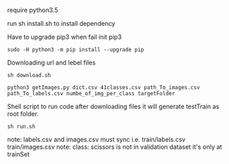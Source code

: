 require python3.5

run sh install.sh to install dependency

Have to upgrade pip3 when fail init pip3

```
sudo -H python3 -m pip install --upgrade pip
```

Downloading url and lebel files
```
sh download.sh
```

```
python3 getImages.py dict.csv 41classes.csv path_To_images.csv path_To_labels.csv numbe_of_img_per_class targetFolder
```
Shell script to run code after downloading files it will generate testTrain as root folder.

```
sh run.sh
```
note: labels.csv and images.csv must sync i.e. train/labels.csv train/images.csv
note: class: scissors is not in validation dataset it's only at trainSet
